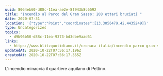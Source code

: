 ```yaml
---
uuid: 8064eb60-d88c-11ea-ae2e-8f943b8c6592
title: "Incendio al Parco del Gran Sasso: 200 ettari bruciati "
date: 2020-07-31
location: '{"type":"Point","coordinates":[13.3056479,42.4435249]}'
type: Uncategorized
topics:
  - d9b96b50-d88c-11ea-9373-bd3dbe9aad61
links:
  - https://www.blitzquotidiano.it/cronaca-italia/incendio-parco-gran-sasso-3210599/
updatedAt: 2020-10-22T07:56:17.196Z
createdAt: 2020-10-22T07:56:17.355Z
---
```

L'incendio minaccia il quartiere aquilano di Pettino.
